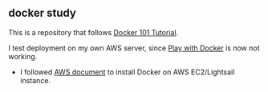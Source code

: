 ## docker study

This is a repository that follows [Docker 101 Tutorial](https://www.docker.com/101-tutorial).

I test deployment on my own AWS server, since [Play with Docker](https://labs.play-with-docker.com/) is now not working.
+ I followed [AWS document](https://docs.aws.amazon.com/AmazonECS/latest/developerguide/docker-basics.html) to install Docker on AWS EC2/Lightsail instance.
